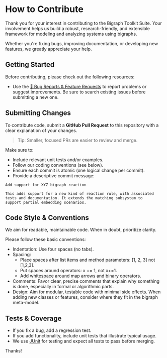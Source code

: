 # How to Contribute

Thank you for your interest in contributing to the Bigraph Toolkit Suite.
Your involvement helps us build a robust, research-friendly, and extensible framework for modeling and analyzing systems
using bigraphs.

Whether you're fixing bugs, improving documentation, or developing new features, we greatly appreciate your help.

## Getting Started

Before contributing, please check out the following resources:
- Use the [🐞 Bug Reports & Feature Requests](https://github.com/UniAgent-Platform/bigrid-provider-service/issues) to report problems or suggest improvements. Be sure to search existing issues before submitting a new one.

## Submitting Changes

To contribute code, submit a **GitHub Pull Request** to this repository with a clear explanation of your changes.

> Tip: Smaller, focused PRs are easier to review and merge.

Make sure to:
- Include relevant unit tests and/or examples.
- Follow our coding conventions (see below).
- Ensure each commit is atomic (one logical change per commit).
- Provide a descriptive commit message:

```text
Add support for XYZ bigraph reaction

This adds support for a new kind of reaction rule, with associated
tests and documentation. It extends the matching subsystem to
support partial embedding scenarios.
```

## Code Style & Conventions

We aim for readable, maintainable code.
When in doubt, prioritize clarity.

Please follow these basic conventions:
- Indentation: Use four spaces (no tabs).
- Spacing:
    - Place spaces after list items and method parameters: [1, 2, 3] not [1,2,3].
    - Put spaces around operators: x += 1, not x+=1.
    - Add whitespace around map arrows and binary operators.
- Comments: Favor clear, precise comments that explain why something is done, especially in formal or algorithmic parts.
- Design: Aim for modular, testable code with minimal side effects. When adding new classes or features, consider where they fit in the bigraph meta-model.

## Tests & Coverage

- If you fix a bug, add a regression test.
- If you add functionality, include unit tests that illustrate typical usage.
- We use [JUnit](https://junit.org/) for testing and expect all tests to pass before merging.

Thanks!